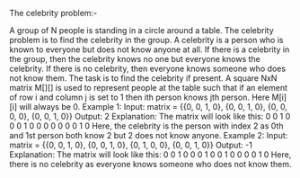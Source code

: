 The celebrity problem:- 

A group of N people is standing in a circle around a table. The celebrity problem is to find the celebrity in the group. A celebrity is a person who is known to everyone but does not know anyone at all. If there is a celebrity in the group, then the celebrity knows no one but everyone knows the celebrity. If there is no celebrity, then everyone knows someone who does not know them. The task is to find the celebrity if present. A square NxN matrix M[][] is used to represent people at the table such that if an element of row i and column j is set to 1 then ith person knows jth person. Here M[i][i] will always be 0.
Example 1:
Input: matrix = {{0, 0, 1, 0}, {0, 0, 1, 0}, {0, 0, 0, 0}, {0, 0, 1, 0}} Output: 2 Explanation: The matrix will look like this: 0 0 1 0 0 0 1 0 0 0 0 0 0 0 1 0 Here, the celebrity is the person with index 2 as 0th and 1st person both know 2 but 2 does not know anyone.
Example 2:
Input: matrix = {{0, 0, 1, 0}, {0, 0, 1, 0}, {0, 1, 0, 0}, {0, 0, 1, 0}} Output: -1 Explanation: The matrix will look like this: 0 0 1 0 0 0 1 0 0 1 0 0 0 0 1 0 Here, there is no celebrity as everyone knows someone who does not know them.
